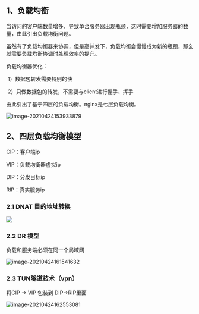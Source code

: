 ## 1、负载均衡

当访问的客户端数量增多，导致单台服务器出现瓶颈，这时需要增加服务器的数量，由此引出负载均衡问题。

虽然有了负载均衡器来协调，但是高并发下，负载均衡会慢慢成为新的瓶颈，那么就需要负载均衡协调时处理效率的提升。

负载均衡器优化：

​	1）数据包转发需要特别的快

​	2）只做数据包的转发，不需要与client进行握手、挥手

由此引出了基于四层的负载均衡。nginx是七层负载均衡。

![image-20210424153933879](G:\myStudy\img\distributed\lvs\12.png)



## 2、四层负载均衡模型

CIP：客户端ip

VIP：负载均衡器虚拟ip

DIP：分发目标ip

RIP：真实服务ip

###  2.1 DNAT 目的地址转换

![](G:\myStudy\img\distributed\lvs\13.png)



### 2.2 DR 模型

负载和服务端必须在同一个局域网

![image-20210424161541632](G:\myStudy\img\distributed\lvs\14.png)



### 2.3 TUN隧道技术（vpn）

将CIP -> VIP 包装到 DIP->RIP里面

![image-20210424162553081](G:\myStudy\img\distributed\lvs\15.png)